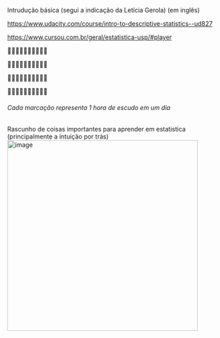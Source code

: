 Intrudução básica (segui a indicação da Letícia Gerola) (em inglês)

https://www.udacity.com/course/intro-to-descriptive-statistics--ud827

https://www.cursou.com.br/geral/estatistica-usp/#player

:black_square_button::black_square_button::black_square_button::black_square_button::black_square_button::black_square_button::black_square_button::black_square_button::black_square_button::black_square_button:

:black_square_button::black_square_button::black_square_button::black_square_button::black_square_button::black_square_button::black_square_button::black_square_button::black_square_button::black_square_button:

:black_square_button::black_square_button::black_square_button::black_square_button::black_square_button::black_square_button::black_square_button::black_square_button::black_square_button::black_square_button:

:black_square_button::black_square_button::black_square_button::black_square_button::black_square_button::black_square_button::black_square_button::black_square_button::black_square_button::black_square_button:

###### Cada marcação representa 1 hora de escudo em um dia

Rascunho de coisas importantes para aprender em estatistica (principalmente a intuição por trás)
<img width="436" alt="image" src="https://github.com/user-attachments/assets/f809dc7a-a80c-402c-b5b0-8d882294f4fb">

